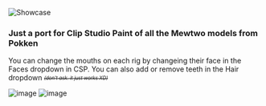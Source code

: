 ![Showcase](https://user-images.githubusercontent.com/47396668/222947823-c9520f0d-5904-4444-821e-80cb1e58b775.png)

### Just a port for Clip Studio Paint of all the Mewtwo models from Pokken

You can change the mouths on each rig by changeing their face in the Faces dropdown in CSP. You can also add or remove teeth in the Hair dropdown <sub><sup>~~*(don't ask. it just works XD)*~~</sup></sub>

![image](https://user-images.githubusercontent.com/47396668/222949517-d2c5da10-d9a5-4111-91b5-299437219ea4.png)
![image](https://user-images.githubusercontent.com/47396668/222949530-a2b8a06b-5497-482d-a63e-381a12c83e0f.png)
